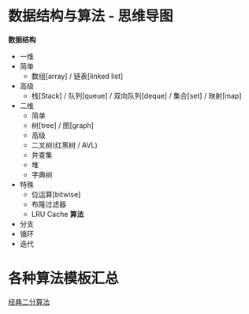 # 数据结构与算法 - 思维导图
  **数据结构**
  - 一维
   - 简单
     - 数组[array] / 链表[linked list]
   - 高级
     - 栈[Stack] / 队列[queue] / 双向队列[deque] / 集合[set] / 映射[map]
  - 二维
    - 简单
     - 树[tree] / 图[graph]
    - 高级
     - 二叉树(红黑树 / AVL)
     - 并查集
     - 堆
     - 字典树
   - 特殊
     - 位运算[bitwise]
     - 布隆过滤器
     - LRU Cache
   **算法**
 - 分支
 - 循环
 - 迭代
# 各种算法模板汇总
[经典二分算法]()
